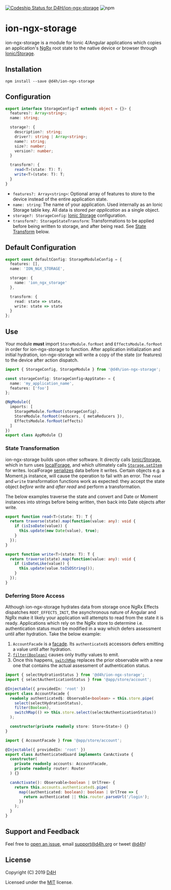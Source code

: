 [![Codeship Status for D4H/ion-ngx-storage](https://app.codeship.com/projects/2395cdd0-896c-0137-056a-1ede412c3fd8/status?branch=master)](https://app.codeship.com/projects/354562)
![npm](https://img.shields.io/npm/v/@d4h/ion-ngx-storage.svg)

# ion-ngx-storage
ion-ngx-storage is a module for Ionic 4/Angular applications which copies an application's [NgRx](https://ngrx.io/) root state to the native device or browser through [Ionic/Storage](https://ionicframework.com/docs/building/storage).

## Installation

`npm install --save @d4h/ion-ngx-storage`

## Configuration

```typescript
export interface StorageConfig<T extends object = {}> {
  features?: Array<string>;
  name: string;

  storage?: {
    description?: string;
    driver?: string | Array<string>;
    name?: string;
    size?: number;
    version?: number;
  }

  transform?: {
    read<T>(state: T): T;
    write<T>(state: T): T;
  }
}
```

* `features?: Array<string>`: Optional array of features to store to the device instead of the entire application state.
* `name: string`: The name of your application. Used internally as an Ionic Storage table key. All data is stored _per application_ as a single object.
* `storage?: StorageConfig`: [Ionic Storage](https://ionicframework.com/docs/building/storage#configuring-storage) configuration.
* `transform?: StorageStateTransform`: Transformations to be applied before being written to storage, and after being read. See [State Transform](#state-transformation) below.

## Default Configuration

```typescript
export const defaultConfig: StorageModuleConfig = {
  features: [],
  name: 'ION_NGX_STORAGE',

  storage: {
    name: 'ion_ngx_storage'
  },

  transform: {
    read: state => state,
    write: state => state
  }
};
```

## Use
Your module **must** import `StoreModule.forRoot` and `EffectsModule.forRoot` in order for ion-ngx-storage to function. After application initialization and initial hydration, ion-ngx-storage will write a copy of the state (or features) to the device after action dispatch.

```typescript
import { StorageConfig, StorageModule } from '@d4h/ion-ngx-storage';

const storageConfig: StorageConfig<AppState> = {
  name: 'my_application_name',
  features: ['foo']
};

@NgModule({
  imports: [
    StorageModule.forRoot(storageConfig),
    StoreModule.forRoot(reducers, { metaReducers }),
    EffectsModule.forRoot(effects)
  ]
})
export class AppModule {}
```

### State Transformation
ion-ngx-storage builds upon other software. It directly calls [Ionic/Storage](https://ionicframework.com/docs/building/storage), which in turn uses [localForage](https://github.com/localForage/localForage), and which ultimately calls [`Storage.setItem`](https://developer.mozilla.org/en-US/docs/Web/API/Storage/setItem) for writes. localForage [serializes](https://github.com/localForage/localForage/blob/master/src/drivers/localstorage.js#L252-L274) data before it writes. Certain objects e.g. a Moment.js instance, will cause the operation to fail with an error. The `read` and `write` transformation functions work as expected: they accept the state object _before write_ and _after read_ and perform a transformation.

The below examples traverse the state and convert and Date or Moment instances into strings before being written, then back into Date objects after write.

```typescript
export function read<T>(state: T): T {
  return traverse(state).map(function(value: any): void {
    if (isIsoDate(value)) {
      this.update(new Date(value), true);
    }
  });
}

export function write<T>(state: T): T {
  return traverse(state).map(function(value: any): void {
    if (isDateLike(value)) {
      this.update(value.toISOString());
    }
  });
}
```

### Deferring Store Access
Although ion-ngx-storage hydrates data from storage once NgRx Effects dispatches `ROOT_EFFECTS_INIT`, the asynchronous nature of Angular and NgRx make it likely your application will attempts to read from the state it is ready. Applications which rely on the NgRx store to determine i.e. authentication status must be modified in a way which defers assessment until after hydration. Take the below example:

1. `AccountFacade` is a [facade](https://medium.com/@thomasburlesonIA/ngrx-facades-better-state-management-82a04b9a1e39). Its `authenticated$` accessors defers emitting a value until after hydration.
2. [`filter(Boolean)`](https://www.learnrxjs.io/operators/filtering/filter.html) causes only _truthy_ values to emit.
3. Once this happens, [`switchMap`](https://www.learnrxjs.io/operators/transformation/switchmap.html) replaces the prior observable with a new one that contains the actual assessment of authentication status.

```typescript
import { selectHydrationStatus } from '@d4h/ion-ngx-storage';
import { selectAuthenticationStatus } from '@app/store/account';

@Injectable({ providedIn: 'root' })
export class AccountFacade {
  readonly authenticated$: Observable<boolean> = this.store.pipe(
    select(selectHydrationStatus),
    filter(Boolean),
    switchMap(() => this.store.select(selectAuthenticationStatus))
  );

  constructor(private readonly store: Store<State>) {}
}
```

```typescript
import { AccountFacade } from '@app/store/account';

@Injectable({ providedIn: 'root' })
export class AuthenticatedGuard implements CanActivate {
  constructor(
    private readonly accounts: AccountFacade,
    private readonly router: Router
  ) {}

  canActivate(): Observable<boolean | UrlTree> {
    return this.accounts.authenticated$.pipe(
      map((authenticated: boolean): boolean | UrlTree => {
        return authenticated || this.router.parseUrl('/login');
      })
    );
  }
}
```

## Support and Feedback
Feel free to [open an issue](https://github.com/D4H/ion-ngx-storage/issues/new), email <support@d4h.org> or tweet [@d4h](https://twitter.com/d4h/)!

## License
Copyright (C) 2019 [D4H](https://d4htechnologies.com/)

Licensed under the [MIT](LICENSE) license.
